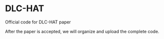 # DLC-HAT
Official code for DLC-HAT paper

After the paper is accepted, we will organize and upload the complete code.
